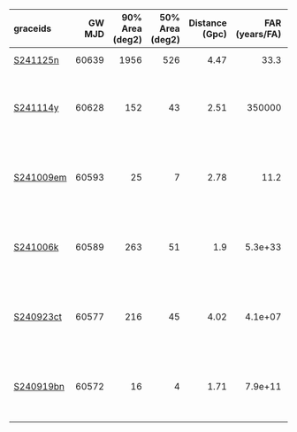 | graceids                                                          |   GW MJD |   90% Area (deg2) |   50% Area (deg2) |   Distance (Gpc) |   FAR (years/FA) |   Mass (M_sol) | gcnids                                                                      |   time |   probability | start                   | cadence                                                                              |
|:------------------------------------------------------------------|---------:|------------------:|------------------:|-----------------:|-----------------:|---------------:|:----------------------------------------------------------------------------|-------:|--------------:|:------------------------|:-------------------------------------------------------------------------------------|
| [S241125n](https://gracedb.ligo.org/superevents/S241125n/view/)   |    60639 |              1956 |               526 |             4.47 |         33.3     |            151 | [2024-11-25T01:01:16](https://fritz.science/gcn_events/2024-11-25T01:01:16) |    900 |          0.5  |                         |                                                                                      |
| [S241114y](https://gracedb.ligo.org/superevents/S241114y/view/)   |    60628 |               152 |                43 |             2.51 |     350000       |             92 | [2024-11-14T02:47:11](https://fritz.science/gcn_events/2024-11-14T02:47:11) |   1140 |          0.86 | 2024-11-15T01:42:44.719 | ['2024.11.22', '2024.11.29', '2024.12.06', '2024.12.13', '2024.12.25', '2025.01.04'] |
| [S241009em](https://gracedb.ligo.org/superevents/S241009em/view/) |    60593 |                25 |                 7 |             2.78 |         11.2     |             93 | [2024-10-09T22:04:55](https://fritz.science/gcn_events/2024-10-09T22:04:55) |    120 |          0.76 | 2024-10-12T09:00:53.912 | ['2024.10.19', '2024.10.26', '2024.11.02', '2024.11.09', '2024.11.21', '2024.12.01'] |
| [S241006k](https://gracedb.ligo.org/superevents/S241006k/view/)   |    60589 |               263 |                51 |             1.9  |          5.3e+33 |             80 | [2024-10-06T01:53:33](https://fritz.science/gcn_events/2024-10-06T01:53:33) |   1260 |          0.91 | 2024-10-06T02:20:20.960 | ['2024.10.13', '2024.10.20', '2024.10.27', '2024.11.03', '2024.11.15', '2024.11.25'] |
| [S240923ct](https://gracedb.ligo.org/superevents/S240923ct/view/) |    60577 |               216 |                45 |             4.02 |          4.1e+07 |            140 | [2024-09-23T20:40:06](https://fritz.science/gcn_events/2024-09-23T20:40:06) |    720 |          0.73 | 2024-09-24T02:36:34.228 | ['2024.10.01', '2024.10.08', '2024.10.15', '2024.10.22', '2024.11.03', '2024.11.13'] |
| [S240919bn](https://gracedb.ligo.org/superevents/S240919bn/view/) |    60572 |                16 |                 4 |             1.71 |          7.9e+11 |             61 | [nan](https://fritz.science/gcn_events/nan)                                 |    180 |          0.9  | 2024-09-19T06:21:30.794 | ['2024.09.26', '2024.10.03', '2024.10.10', '2024.10.17', '2024.10.29', '2024.11.08'] |